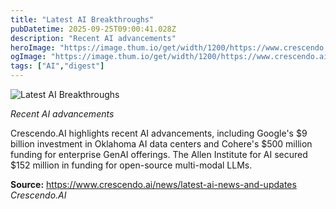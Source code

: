 ```yaml
---
title: "Latest AI Breakthroughs"
pubDatetime: 2025-09-25T09:00:41.028Z
description: "Recent AI advancements"
heroImage: "https://image.thum.io/get/width/1200/https://www.crescendo.ai/news/latest-ai-news-and-updates"
ogImage: "https://image.thum.io/get/width/1200/https://www.crescendo.ai/news/latest-ai-news-and-updates"
tags: ["AI","digest"]
---
```


![Latest AI Breakthroughs](https://image.thum.io/get/width/1200/https://www.crescendo.ai/news/latest-ai-news-and-updates)

_Recent AI advancements_

Crescendo.AI highlights recent AI advancements, including Google's $9 billion investment in Oklahoma AI data centers and Cohere's $500 million funding for enterprise GenAI offerings. The Allen Institute for AI secured $152 million in funding for open-source multi-modal LLMs.

**Source:** https://www.crescendo.ai/news/latest-ai-news-and-updates *Crescendo.AI*
